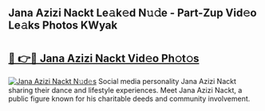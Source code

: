 ## Jana Azizi Nackt Le𝚊k𝚎d N𝚞𝚍e - Part-Zup Vid𝚎o Le𝚊ks Photos KWyak

# <h2><a href="http://fb0jo1.evod.top/?m=Jana+Azizi+Nackt">🔗 👉🔴 Jana Azizi Nackt Vid𝚎o Ph𝚘t𝚘s</a></h2>

[![Jana Azizi Nackt N𝚞d𝚎s](https://i.imgur.com/8V9OHl7.gif)](http://fb0jo1.evod.top/?m=Jana+Azizi+Nackt)
Social media personality Jana Azizi Nackt sharing their dance and lifestyle experiences. Meet Jana Azizi Nackt, a public figure known for his charitable deeds and community involvement. 
